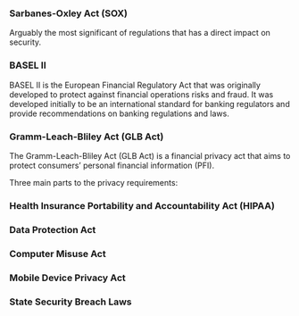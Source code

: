 ### Sarbanes-Oxley Act (SOX)
Arguably the most significant of regulations that has a direct impact on security.

### BASEL II
BASEL II is the European Financial Regulatory Act that was originally developed to protect against financial operations risks and fraud. 
It was developed initially to be an international standard for banking regulators and provide recommendations on banking regulations and laws.

### Gramm-Leach-Bliley Act (GLB Act)
The Gramm-Leach-Bliley Act (GLB Act) is a financial privacy act that aims to protect consumers’ personal financial information (PFI).

Three main parts to the privacy requirements:  

### Health Insurance Portability and Accountability Act (HIPAA)
### Data Protection Act
### Computer Misuse Act
### Mobile Device Privacy Act
### State Security Breach Laws

<!--stackedit_data:
eyJoaXN0b3J5IjpbMTA5NDcxNDg1MiwxODQ5NzYxMDU1XX0=
-->